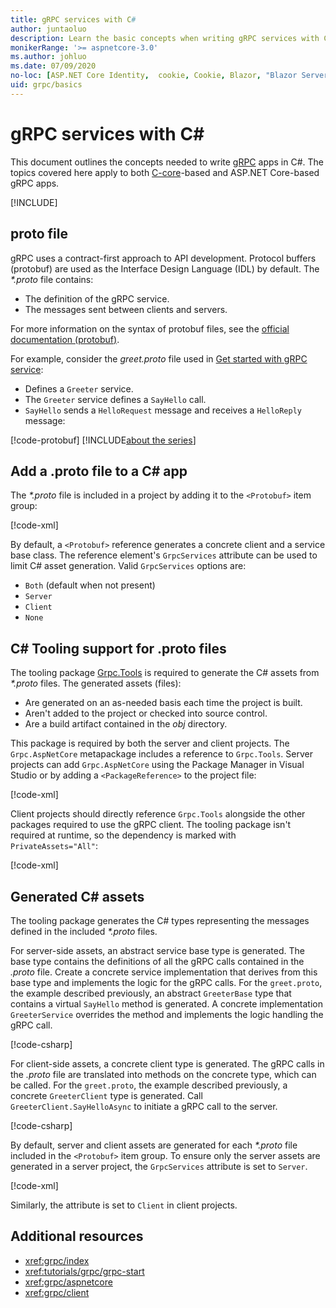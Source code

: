 ```yaml
---
title: gRPC services with C#
author: juntaoluo
description: Learn the basic concepts when writing gRPC services with C#.
monikerRange: '>= aspnetcore-3.0'
ms.author: johluo
ms.date: 07/09/2020
no-loc: [ASP.NET Core Identity,  cookie, Cookie, Blazor, "Blazor Server", "Blazor WebAssembly", "Identity", "Let's Encrypt", Razor, SignalR]
uid: grpc/basics
---
```

# gRPC services with C\#

This document outlines the concepts needed to write [gRPC](https://grpc.io/docs/guides/) apps in C#. The topics covered here apply to both [C-core](https://grpc.io/blog/grpc-stacks)-based and ASP.NET Core-based gRPC apps.

[!INCLUDE[](~/includes/gRPCazure.md)]

## proto file

gRPC uses a contract-first approach to API development. Protocol buffers (protobuf) are used as the Interface Design Language (IDL) by default. The *\*.proto* file contains:

* The definition of the gRPC service.
* The messages sent between clients and servers.

For more information on the syntax of protobuf files, see the [official documentation (protobuf)](https://developers.google.com/protocol-buffers/docs/proto3).

For example, consider the *greet.proto* file used in [Get started with gRPC service](xref:tutorials/grpc/grpc-start):

* Defines a `Greeter` service.
* The `Greeter` service defines a `SayHello` call.
* `SayHello` sends a `HelloRequest` message and receives a `HelloReply` message:

[!code-protobuf[](~/tutorials/grpc/grpc-start/sample/GrpcGreeter/Protos/greet.proto)]
[!INCLUDE[about the series](~/includes/code-comments-loc.md)]

## Add a .proto file to a C\# app

The *\*.proto* file is included in a project by adding it to the `<Protobuf>` item group:

[!code-xml[](~/tutorials/grpc/grpc-start/sample/GrpcGreeter/GrpcGreeter.csproj?highlight=2&range=7-9)]

By default, a `<Protobuf>` reference generates a concrete client and a service base class. The reference element's `GrpcServices` attribute can be used to limit C# asset generation. Valid `GrpcServices` options are:

* `Both` (default when not present)
* `Server`
* `Client`
* `None`

## C# Tooling support for .proto files

The tooling package [Grpc.Tools](https://www.nuget.org/packages/Grpc.Tools/) is required to generate the C# assets from *\*.proto* files. The generated assets (files):

* Are generated on an as-needed basis each time the project is built.
* Aren't added to the project or checked into source control.
* Are a build artifact contained in the *obj* directory.

This package is required by both the server and client projects. The `Grpc.AspNetCore` metapackage includes a reference to `Grpc.Tools`. Server projects can add `Grpc.AspNetCore` using the Package Manager in Visual Studio or by adding a `<PackageReference>` to the project file:

[!code-xml[](~/tutorials/grpc/grpc-start/sample/GrpcGreeter/GrpcGreeter.csproj?highlight=1&range=12)]

Client projects should directly reference `Grpc.Tools` alongside the other packages required to use the gRPC client. The tooling package isn't required at runtime, so the dependency is marked with `PrivateAssets="All"`:

[!code-xml[](~/tutorials/grpc/grpc-start/sample/GrpcGreeterClient/GrpcGreeterClient.csproj?highlight=3&range=9-11)]

## Generated C# assets

The tooling package generates the C# types representing the messages defined in the included *\*.proto* files.

For server-side assets, an abstract service base type is generated. The base type contains the definitions of all the gRPC calls contained in the *.proto* file. Create a concrete service implementation that derives from this base type and implements the logic for the gRPC calls. For the `greet.proto`, the example described previously, an abstract `GreeterBase` type that contains a virtual `SayHello` method is generated. A concrete implementation `GreeterService` overrides the method and implements the logic handling the gRPC call.

[!code-csharp[](~/tutorials/grpc/grpc-start/sample/GrpcGreeter/Services/GreeterService.cs?name=snippet)]

For client-side assets, a concrete client type is generated. The gRPC calls in the *.proto* file are translated into methods on the concrete type, which can be called. For the `greet.proto`, the example described previously, a concrete `GreeterClient` type is generated. Call `GreeterClient.SayHelloAsync` to initiate a gRPC call to the server.

[!code-csharp[](~/tutorials/grpc/grpc-start/sample/GrpcGreeterClient/Program.cs?name=snippet)]

By default, server and client assets are generated for each *\*.proto* file included in the `<Protobuf>` item group. To ensure only the server assets are generated in a server project, the `GrpcServices` attribute is set to `Server`.

[!code-xml[](~/tutorials/grpc/grpc-start/sample/GrpcGreeter/GrpcGreeter.csproj?highlight=2&range=7-9)]

Similarly, the attribute is set to `Client` in client projects.

## Additional resources

* <xref:grpc/index>
* <xref:tutorials/grpc/grpc-start>
* <xref:grpc/aspnetcore>
* <xref:grpc/client>
